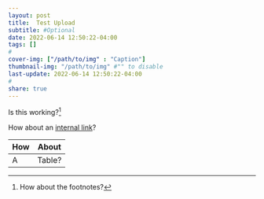 ```yaml
---
layout: post
title:  Test Upload
subtitle: #Optional
date: 2022-06-14 12:50:22-04:00
tags: []
#
cover-img: ["/path/to/img" : "Caption"]
thumbnail-img: "/path/to/img" #"" to disable
last-update: 2022-06-14 12:50:22-04:00
#
share: true
---
```

Is this working?[^1]

How about an [internal link](_posts/2022-06-07-theorizing%20the%20osr.md)?

|How|About|
|---|---|
|A|Table?|

[^1]: How about the footnotes?